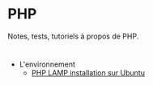 # PHP
Notes, tests, tutoriels à propos de PHP.
#
- L'environnement
  - [PHP LAMP installation sur Ubuntu](https://github.com/creadev-ninja/PHP/blob/master/lamp-install-ubuntu/creadev-lamp-ubuntu.md)

